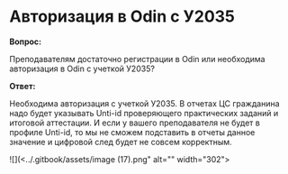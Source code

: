 # Авторизация в Odin с У2035

**Вопрос:**

Преподавателям достаточно регистрации в Odin или необходима авторизация в Odin с учеткой У2035?

**Ответ:**

Необходима авторизация с учеткой У2035. В отчетах ЦС гражданина надо будет указывать Unti-id проверяющего практических заданий и итоговой аттестации. И если у вашего преподавателя не будет в профиле Unti-id, то мы не сможем подставить в отчеты данное значение и цифровой след будет не совсем корректным.

![](<../.gitbook/assets/image (17).png" alt="" width="302"><figcaption></figcaption></figure>
